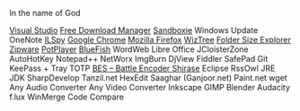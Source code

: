 In the name of God

[Visual Studio](http://www.visualstudio.com/)
[Free Download Manager](http://www.freedownloadmanager.org/)
[Sandboxie](https://www.sandboxie.com/)
Windows Update
OneNote
[ILSpy](http://ilspy.net/)
[Google Chrome](https://enterprise.google.com/chrome/chrome-browser/)
[Mozilla Firefox](https://www.mozilla.org/en-US/firefox/all/)
[WizTree](http://antibody-software.com/web/index.php)
[Folder Size Explorer](http://www.folder-size-explorer.com/)
[Zipware](http://www.zipware.org/)
[PotPlayer](https://potplayer.daum.net/)
[BlueFish](http://bluefish.openoffice.nl/index.html)
WordWeb
Libre Office
JCloisterZone
AutoHotKey
Notepad++
NetWorx
ImgBurn
DjView
Fiddler
SafePad
Git
KeePass + Tray TOTP
[BES – Battle Encoder Shirase](http://mion.faireal.net/BES/)
Eclipse
RssOwl
JRE
JDK
SharpDevelop
Tanzil.net
HexEdit
Saaghar (Ganjoor.net)
Paint.net
wget
Any Audio Converter
Any Video Converter
Inkscape
GIMP
Blender
Audacity
f.lux
WinMerge
Code Compare
